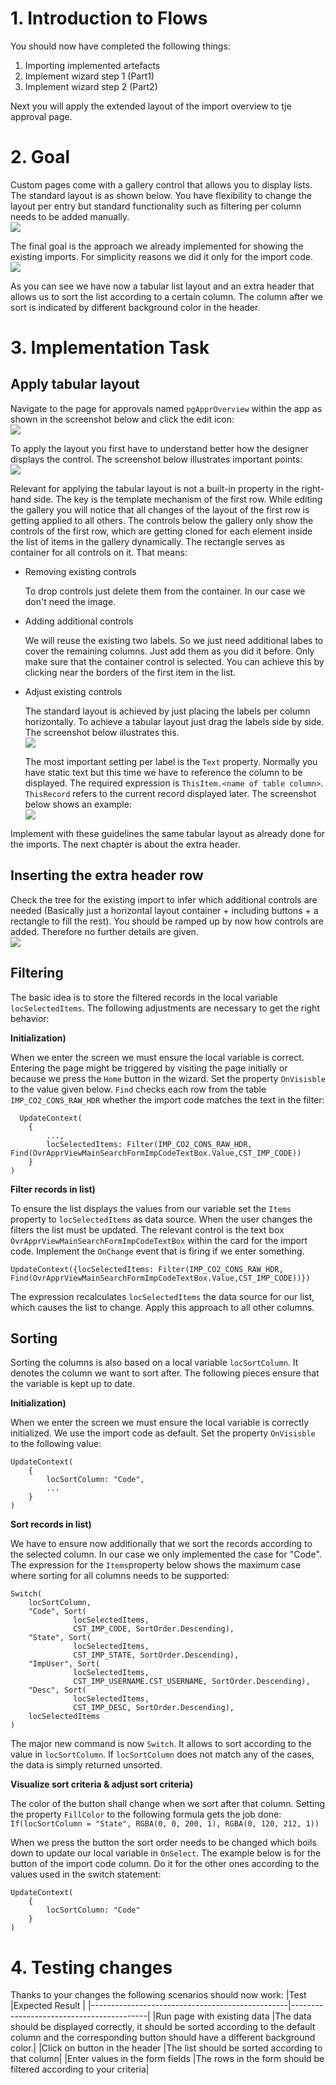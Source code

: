# 1. Introduction to Flows

You should now have completed the following things:

1. Importing implemented artefacts
2. Implement wizard step 1 (Part1)
3. Implement wizard step 2 (Part2)

Next you will apply the extended layout of the import overview to tje approval page.

# 2. Goal

Custom pages come with a gallery control that allows you to display lists. The standard layout is as shown below. You have flexibility to change the layout per entry but standard functionality such as filtering per column needs to be added manually.
<br><img src="./images/appr_list_def_layout.png" /><br>

The final goal is the approach we already implemented for showing the existing imports. For simplicity reasons we did it only for the import code.
<br><img src="./images/appr_list_def_goal.png" /><br>

As you can see we have now a tabular list layout and an extra header that allows us to sort the list according to a certain column. The column after we sort is indicated by different background color in the header.

# 3. Implementation Task

## Apply tabular layout

Navigate to the page for approvals named `pgApprOverview` within the app as shown in the screenshot below and click the edit icon:
<br><img src="./images/appr_list_page.png" /><br>

To apply the layout you first have to understand better how the designer displays the control. The screenshot below illustrates important points:
<br><img src="./images/appr_list_ctrls_tree.png" /><br>

Relevant for applying the tabular layout is not a built-in property in the right-hand side. The key is the template mechanism of the first row. While editing the gallery you will notice that all changes of the layout of the first row is getting applied to all others. The controls below the gallery only show the controls of the first row, which are getting cloned for each element inside the list of items in the gallery dynamically. The rectangle serves as container for all controls on it. That means:
* Removing existing controls

  To drop controls just delete them from the container. In our case we don't need the image.

* Adding additional controls

  We will reuse the existing two labels. So we just need additional labes to cover the remaining columns. Just add them as you did it before. Only make sure that the container control is selected. You can achieve this by clicking near the borders of the first item in the list.

* Adjust existing controls

  The standard layout is achieved by just placing the labels per column horizontally. To achieve a tabular layout just drag the labels side by side. The screenshot below illustrates this.
  <br><img src="./images/appr_list_blueprint_ctrls.png" /><br>

  The most important setting per label is the `Text` property. Normally you have static text but this time we have to reference the column to be displayed. The required expression is `ThisItem.<name of table column>`. `ThisRecord` refers to the current record displayed later. The screenshot below shows an example:
  <br><img src="./images/appr_list_blueprint_ctrls_expr_labels.png" /><br>
  
Implement with these guidelines the same tabular layout as already done for the imports. The next chapter is about the extra header.

## Inserting the extra header row

Check the tree for the existing import to infer which additional controls are needed (Basically just a horizontal layout container + including buttons + a rectangle to fill the rest). You should be ramped up by now how controls are added. Therefore no further details are given.
<br><img src="./images/appr_list_blueprint_hdr_ctrls.png" /><br>

## Filtering

The basic idea is to store the filtered records in the local variable `locSelectedItems`. The following adjustments are necessary to get the right behavior:

**Initialization)**

When we enter the screen we must ensure the local variable is correct. Entering the page might be triggered by visiting the page initially or because we press the `Home` button in the wizard. Set the property `OnVisisble` to the value given below. `Find` checks each row from the table `IMP_CO2_CONS_RAW_HDR` whether the import code matches the text in the filter:
```
  UpdateContext(
    {
        ...,
        locSelectedItems: Filter(IMP_CO2_CONS_RAW_HDR, Find(OvrApprViewMainSearchFormImpCodeTextBox.Value,CST_IMP_CODE))
    }
)   
```
  
**Filter records in list)**

To ensure the list displays the values from our variable set the `Items` property to `locSelectedItems` as data source. When the user changes the filters the list must be updated. The relevant control is the text box `OvrApprViewMainSearchFormImpCodeTextBox` within the card for the import code. Implement the `OnChange` event that is firing if we enter something.
```
UpdateContext({locSelectedItems: Filter(IMP_CO2_CONS_RAW_HDR, Find(OvrApprViewMainSearchFormImpCodeTextBox.Value,CST_IMP_CODE))})
```
  The expression recalculates `locSelectedItems` the data source for our list, which causes the list to change. Apply this approach to all other columns.

## Sorting

Sorting the columns is also based on a local variable `locSortColumn`. It denotes the column we want to sort after. The following pieces ensure that the variable is kept up to date.

**Initialization)**

When we enter the screen we must ensure the local variable is correctly initialized. We use the import code as default. Set the property `OnVisisble` to the following value:
```
UpdateContext(
    {
        locSortColumn: "Code",
        ...
    }
)     
```

**Sort records in list)**

We have to ensure now additionally that we sort the records according to the selected column. In our case we only implemented the case for "Code". The expression for the `Items`property below shows the maximum case where sorting for all columns needs to be supported:
```
Switch(
    locSortColumn,
    "Code", Sort(
              locSelectedItems, 
              CST_IMP_CODE, SortOrder.Descending),
    "State", Sort(
              locSelectedItems, 
              CST_IMP_STATE, SortOrder.Descending),
    "ImpUser", Sort(
              locSelectedItems, 
              CST_IMP_USERNAME.CST_USERNAME, SortOrder.Descending),
    "Desc", Sort( 
              locSelectedItems, 
              CST_IMP_DESC, SortOrder.Descending),    
    locSelectedItems
)
```
The major new command is now `Switch`. It allows to sort according to the value in `locSortColumn`. If `locSortColumn` does not match any of the cases, the data is simply returned unsorted.

**Visualize sort criteria & adjust sort criteria)**

The color of the button shall change when we sort after that column. Setting the property `FillColor` to the following formula gets the job done: `If(locSortColumn = "State", RGBA(0, 0, 200, 1), RGBA(0, 120, 212, 1))`

When we press the button the sort order needs to be changed which boils down to update our local variable in `OnSelect`. The example below is for the button of the import code column. Do it for the other ones according to the values used in the switch statement:

```
UpdateContext(
    {
        locSortColumn: "Code"
    }
)
```

# 4. Testing changes

Thanks to your changes the following scenarios should now work:
|Test                                             |Expected Result                          |
|-------------------------------------------------|------------------------------------------|
|Run page with existing data  |The data should be displayed correctly, it should be sorted according to the default column and the corresponding button should have a different background color.|
|Click on button in the header |The list should be sorted according to that column|
|Enter values in the form fields |The rows in the form should be filtered according to your criteria|

